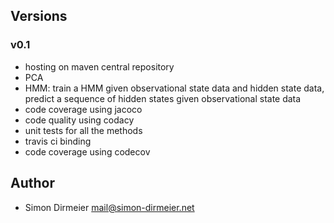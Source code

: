 ## Versions


### v0.1

* hosting on maven central repository
* PCA
* HMM: train a HMM given observational state data and hidden state data, 
       predict a sequence of hidden states given observational state data
* code coverage using jacoco
* code quality using codacy
* unit tests for all the methods
* travis ci binding
* code coverage using codecov

## Author

* Simon Dirmeier <a href="mailto:mail@simon-dirmeier.net">mail@simon-dirmeier.net</a>
